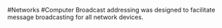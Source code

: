 #Networks #Computer 
Broadcast addressing was designed to facilitate message broadcasting for all network devices.